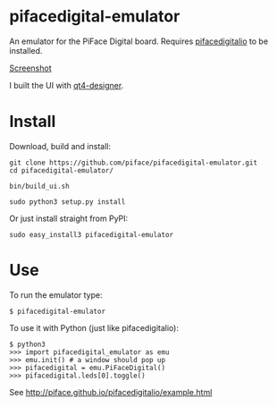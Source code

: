 pifacedigital-emulator
======================

An emulator for the PiFace Digital board. Requires [pifacedigitalio](https://github.com/piface/pifacedigitalio) to be installed.

[Screenshot](https://raw.github.com/piface/pifacedigital-emulator/master/images/pifacedigital_emulator_screenshot.png)

I built the UI with
[qt4-designer](http://doc.qt.digia.com/4.0/qt4-designer.html).

Install
=======

Download, build and install:

    git clone https://github.com/piface/pifacedigital-emulator.git
    cd pifacedigital-emulator/

    bin/build_ui.sh

    sudo python3 setup.py install

Or just install straight from PyPI:

    sudo easy_install3 pifacedigital-emulator

Use
===
To run the emulator type:

    $ pifacedigital-emulator

To use it with Python (just like pifacedigitalio):

    $ python3
    >>> import pifacedigital_emulator as emu
    >>> emu.init() # a window should pop up
    >>> pifacedigital = emu.PiFaceDigital()
    >>> pifacedigital.leds[0].toggle()

See http://piface.github.io/pifacedigitalio/example.html
